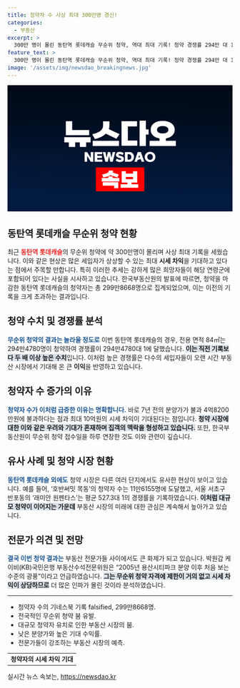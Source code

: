 ```yaml
---
title: 청약자 수 사상 최대 300만명 경신!
categories:
  - 부동산
excerpt: >
  300만 명이 몰린 동탄역 롯데캐슬 무순위 청약, 역대 최대 기록! 청약 경쟁률 294만 대 1, 최대 10억 원 시세 차익 기대. 로또 청약의 열풍을 뒤흔든 이 현상, 과연 얼마나 이어질까? 클릭해서 자세히 알아보세요!
feature_text: >
  300만 명이 몰린 동탄역 롯데캐슬 무순위 청약, 역대 최대 기록! 청약 경쟁률 294만 대 1, 최대 10억 원 시세 차익 기대. 로또 청약의 열풍을 뒤흔든 이 현상, 과연 얼마나 이어질까? 클릭해서 자세히 알아보세요!
image: '/assets/img/newsdao_breakingnews.jpg'
---
```


<p><img src="/assets/img/newsdao_breakingnews.jpg" alt="cryptoinkorea 속보" /></p>

<h2 data-ke-size="size26">동탄역 롯데캐슬 무순위 청약 현황</h2>

<p data-ke-size="size16">최근 <b><span style="color: #ee2323;">동탄역 롯데캐슬</span></b>의 무순위 청약에 약 300만명이 몰리며 사상 최대 기록을 세웠습니다. 이와 같은 현상은 많은 세입자가 상상할 수 있는 최대 <b>시세 차익</b>을 기대하고 있다는 점에서 주목할 만합니다. 특히 이러한 추세는 강하게 많은 희망자들이 해당 연령군에 포함되어 있다는 사실을 시사하고 있습니다. 한국부동산원의 발표에 따르면, 청약을 마감한 동탄역 롯데캐슬의 청약자는 총 299만8668명으로 집계되었으며, 이는 이전의 기록을 크게 초과하는 결과입니다. </p>

<p data-ke-size="size16"></p>

<h2 data-ke-size="size26">청약 수치 및 경쟁률 분석</h2>

<p data-ke-size="size16"><b><span style="color: #1a5490;">무순위 청약의 결과는 놀라울 정도로</span></b> 이번 동탄역 롯데캐슬의 경우, 전용 면적 84㎡는 294만4780명이 청약하여 경쟁률이 294만4780대 1에 달했습니다. <b><span style="background-color: #21538527;">이는 직전 기록보다 두 배 이상 높은 수치</span></b>입니다. 이처럼 높은 경쟁률은 다수의 세입자들이 오랜 시간 부동산 시장에서 기대해 온 큰 <b>이익</b>을 반영하고 있습니다. </p>

<p data-ke-size="size16"></p>

<h2 data-ke-size="size26">청약자 수 증가의 이유</h2>

<p data-ke-size="size16"><b><span style="color: #1a5490;">청약자 수가 이처럼 급증한 이유는 명확합니다.</span></b> 바로 7년 전의 분양가가 불과 4억8200만원에 불과하다는 점과 최대 10억원의 시세 차익이 기대된다는 점입니다. <b><span style="background-color: #21538527;">청약 시장에 대한 이와 같은 우려와 기대가 혼재하며 집객의 맥락을 형성하고 있습니다.</span></b> 또한, 한국부동산원이 무순위 청약 접수일을 하루 연장한 것도 이와 관련이 깊습니다.</p>

<p data-ke-size="size16"></p>

<h2 data-ke-size="size26">유사 사례 및 청약 시장 현황</h2>

<p data-ke-size="size16"><b><span style="color: #1a5490;">동탄역 롯데캐슬 외에도</span></b> 청약 시장은 다른 여러 단지에서도 유사한 현상이 보이고 있습니다. 예를 들어, ‘호반써밋 목동’의 청약자 수는 11만6155명에 도달했고, 서울 서초구 반포동의 ‘래미안 원펜타스’는 평균 527.3대 1의 경쟁률을 기록하였습니다. <b><span style="background-color: #21538527;">이처럼 대규모 청약이 이어지는 가운데</span></b> 부동산 시장의 미래에 대한 관심은 계속해서 높아가고 있습니다.</p>

<p data-ke-size="size16"></p>

<h2 data-ke-size="size26">전문가 의견 및 전망</h2>

<p data-ke-size="size16"><b><span style="color: #1a5490;">결국 이번 청약 결과는</span></b> 부동산 전문가들 사이에서도 큰 화제가 되고 있습니다. 박원갑 케이비(KB)국민은행 부동산수석전문위원은 “2005년 용산시티파크 분양 이후 처음 보는 수준의 광풍”이라고 언급하였습니다. <b><span style="background-color: #21538527;">그는 무순위 청약 자격에 제한이 거의 없고 시세 차익이 상당하므로</span></b> 더 많은 인파가 몰린 것이라 분석하였습니다. </p>

<p data-ke-size="size16"></p>

<hr>

<ul>
    <li>청약자 수의 기네스북 기록 falsified, 299만8668명.</li>
    <li>전국적인 무순위 청약 붐 유발.</li>
    <li>대규모 청약자 유치로 인한 부동산 시장의 붐.</li>
    <li>낮은 분양가와 높은 기대 수익률.</li>
    <li>전문가들이 강조하는 부동산 시장의 예측.</li>
</ul>

<p data-ke-size="size16"></p>

<table style="width: 100%;">
    <tr>
        <td style="text-align: center; height: 17px;"><b>청약자의 시세 차익 기대</b></td>
    </tr>
</table>

<p data-ke-size="size16"></p>
실시간 뉴스 속보는, <a href="https://newsdao.kr" rel="dofollow">https://newsdao.kr</a>


